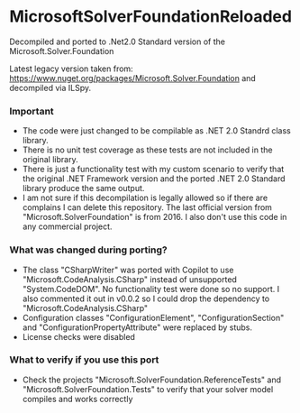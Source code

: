# MicrosoftSolverFoundationReloaded
Decompiled and ported to .Net2.0 Standard version of the Microsoft.Solver.Foundation

Latest legacy version taken from: https://www.nuget.org/packages/Microsoft.Solver.Foundation and decompiled via ILSpy.

### Important
- The code were just changed to be compilable as .NET 2.0 Standrd class library.
- There is no unit test coverage as these tests are not included in the original library.
- There is just a functionality test with my custom scenario to verify that the original .NET Framework version and the ported .NET 2.0 Standard library produce the same output.
- I am not sure if this decompilation is legally allowed so if there are complains I can delete this repository. The last official version from "Microsoft.SolverFoundation" is from 2016. I also don't use this code in any commercial project.

### What was changed during porting?
- The class "CSharpWriter" was ported with Copilot to use "Microsoft.CodeAnalysis.CSharp" instead of unsupported "System.CodeDOM". No functionality test were done so no support. I also commented it out in v0.0.2 so I could drop the dependency to "Microsoft.CodeAnalysis.CSharp"
- Configuration classes "ConfigurationElement", "ConfigurationSection" and "ConfigurationPropertyAttribute" were replaced by stubs.
- License checks were disabled

### What to verify if you use this port
- Check the projects "Microsoft.SolverFoundation.ReferenceTests" and "Microsoft.SolverFoundation.Tests" to verify that your solver model compiles and works correctly
